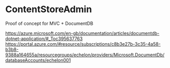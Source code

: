 # ContentStoreAdmin
Proof of concept for MVC + DocumentDB

https://azure.microsoft.com/en-gb/documentation/articles/documentdb-dotnet-application/#_Toc395637763
https://portal.azure.com/#resource/subscriptions/c8b3e27b-3c35-4a58-b3b8-9388a164655a/resourcegroups/echelon/providers/Microsoft.DocumentDb/databaseAccounts/echelon001